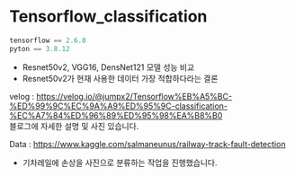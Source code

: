 # Tensorflow_classification
```python
tensorflow == 2.6.0
pyton == 3.8.12
```
- Resnet50v2, VGG16, DensNet121 모델 성능 비교 
- Resnet50v2가 현재 사용한 데이터 가장 적합하다라는 결론 



velog : https://velog.io/@jumpx2/Tensorflow%EB%A5%BC-%ED%99%9C%EC%9A%A9%ED%95%9C-classification-%EC%A7%84%ED%96%89%ED%95%98%EA%B8%B0   
블로그에 자세한 설명 및 사진 있습니다.   
    
    
Data : https://www.kaggle.com/salmaneunus/railway-track-fault-detection
- 기차레일에 손상을 사진으로 분류하는 작업을 진행했습니다.
